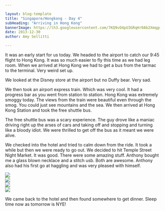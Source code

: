 ```yaml
---

layout: blog-template
title: "Singapore/Hongkong - Day 4"
subHeading: "Arriving in Hong Kong"
bannerImage: https://lh3.googleusercontent.com/7KQ9vO4pU3GRqHr0Ab2XmqgdvhYesJbOTV1QpXYEtLn_5ahK5UkgFxLfN_-BJxvNymodR2dtlT7gJE5j7RIl50xKar3XZeOWF-oP0LADB6Qycy2IMXp0QPLfCRbUd8mnn8jBtAN4Lw
date: 2013-12-30
author: Amy Sellitti

---
```


It was an early start for us today. We headed to the airport to catch our 9:45 flight to Hong Kong. It was so much easier to fly this time as we had leg room. When we arrived at Hong Kong we had to get a bus from the tarmac to the terminal. Very weird set up.

We looked at the Disney store at the airport but no Duffy bear. Very sad.

We then took an airport express train. Which was very cool. It had a progress bar as you went from station to station. Hong Kong was extremely smoggy today.  The views from the train were beautiful even through the smog. You could just see mountains and the sea. We then arrived at Hong Kong Station and took the free shuttle bus. 

The free shuttle bus was a scary experience. The guy drove like a maniac driving right up the arses of cars and taking off and stopping and turning like a bloody idiot. We were thrilled to get off the bus as it meant we were alive. 

We checked into the hotel and tried to calm down from the ride. It took a while but then we were ready to go out. We decided to hit Temple Street Night Market. It was good. There were some amazing stuff. Anthony bought me a glass blown necklace and a stitch usb. Both are awesome. Anthony also had his first go at haggling and was very pleased with himself. 

<div class="center-image"><img src="https://lh3.googleusercontent.com/7KQ9vO4pU3GRqHr0Ab2XmqgdvhYesJbOTV1QpXYEtLn_5ahK5UkgFxLfN_-BJxvNymodR2dtlT7gJE5j7RIl50xKar3XZeOWF-oP0LADB6Qycy2IMXp0QPLfCRbUd8mnn8jBtAN4Lw" /></div>
<div class="center-image"><img src="https://lh3.googleusercontent.com/ILBvan_J9EQX-iZqNYt1OMNPNnNxfuvuGCuYtAzYFDHuZyKhepZr_wa3QMvmpDD_oMyf_hLGavtCPpyvcZxhdmItf9nJ4lkTaGQ02ZtKiD4VnXitZUi_BdBVcxty39dhsZRNuzhbVA" /></div>
<div class="center-image"><img src="https://lh3.googleusercontent.com/SUoV2HdmdexgbRbteMKis7upnfNe_1ZGijdf7_S7fbAqb3vcf3BsR3tMa4U0lA9F-3aONqQyDYQBf5pFLfW1NDCt51ycUBjbxPLMUC-NeGDLRb5P8cb6gFJlUW8xFVqtIYALP55uEA" /></div>
<div class="center-image"><img src="https://lh3.googleusercontent.com/1lFBB6zpXehWdMSxAJcvew8be2vcJS57XdlSJzj9P-Hycepc-3L4IUILMBKsFQZ0YIBLWNZN6ScqhXhzPirUdSx8IdTiHhj40Z6kYo5vdvMfKe9vSHOcDh0k4FdRxjnW0_gZzJGsvQ" /></div>

We came back to the hotel and then found somewhere to get dinner. Sleep time now as tomorrow is NYE! 
